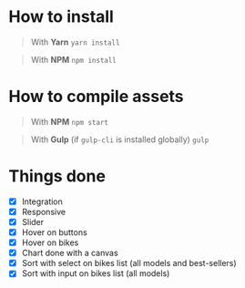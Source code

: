 # How to install
> With **Yarn**
```yarn install```

> With **NPM**
```npm install```

# How to compile assets
> With **NPM**
```npm start```

> With **Gulp** (if ```gulp-cli``` is installed globally)
```gulp```

# Things done
- [x] Integration
- [x] Responsive
- [x] Slider
- [x] Hover on buttons
- [x] Hover on bikes
- [x] Chart done with a canvas
- [x] Sort with select on bikes list (all models and best-sellers)
- [x] Sort with input on bikes list (all models)
